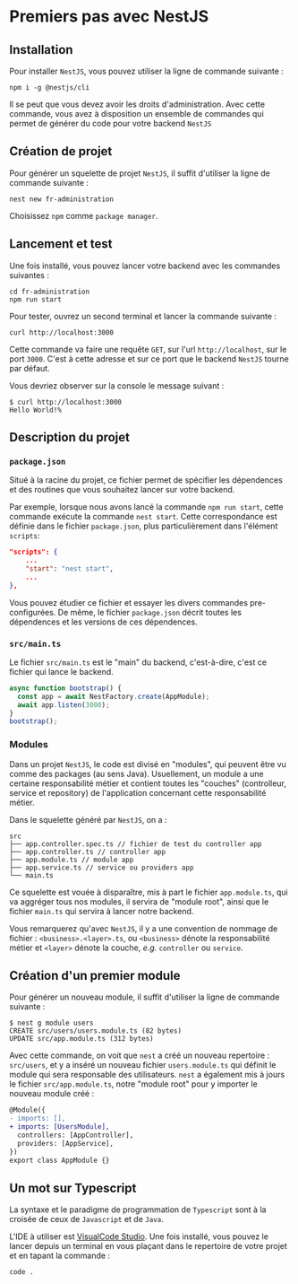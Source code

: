 # Premiers pas avec NestJS

## Installation

Pour installer `NestJS`, vous pouvez utiliser la ligne de commande suivante : 

```shell
npm i -g @nestjs/cli
```

Il se peut que vous devez avoir les droits d'administration.
Avec cette commande, vous avez à disposition un ensemble de commandes qui permet de générer du code pour votre backend `NestJS`

## Création de projet

Pour générer un squelette de projet `NestJS`, il suffit d'utiliser la ligne de commande suivante :

```shell
nest new fr-administration
```

Choisissez `npm` comme `package manager`.

## Lancement et test

Une fois installé, vous pouvez lancer votre backend avec les commandes suivantes :

```shell
cd fr-administration
npm run start
```

Pour tester, ouvrez un second terminal et lancer la commande suivante :

```shell
curl http://localhost:3000
```

Cette commande va faire une requête `GET`, sur l'url `http://localhost`, sur le port `3000`. C'est à cette adresse et sur ce port que le backend `NestJS` tourne par défaut.

Vous devriez observer sur la console le message suivant :

```shell
$ curl http://localhost:3000 
Hello World!%
```

## Description du projet

### `package.json`

Situé à la racine du projet, ce fichier permet de spécifier les dépendences et des routines que vous souhaitez lancer sur votre backend.

Par exemple, lorsque nous avons lancé la commande `npm run start`, cette commande exécute la commande `nest start`. Cette correspondance est définie dans le fichier `package.json`, plus particulièrement dans l'élément `scripts`:

```json
"scripts": {
    ...
    "start": "nest start",
    ...
},
```

Vous pouvez étudier ce fichier et essayer les divers commandes pre-configurées. De même, le fichier `package.json` décrit toutes les dépendences et les versions de ces dépendences.


### `src/main.ts`

Le fichier `src/main.ts` est le "main" du backend, c'est-à-dire, c'est ce fichier qui lance le backend.

```typescript
async function bootstrap() {
  const app = await NestFactory.create(AppModule);
  await app.listen(3000);
}
bootstrap();
```

### Modules

Dans un projet `NestJS`, le code est divisé en "modules", qui peuvent être vu comme des packages (au sens Java).
Usuellement, un module a une certaine responsabilité métier et contient toutes les "couches" (controlleur, service et repository) de l'application concernant cette responsabilité métier.

Dans le squelette généré par `NestJS`, on a :

```
src
├── app.controller.spec.ts // fichier de test du controller app
├── app.controller.ts // controller app
├── app.module.ts // module app
├── app.service.ts // service ou providers app
└── main.ts
```

Ce squelette est vouée à disparaître, mis à part le fichier `app.module.ts`, qui va aggréger tous nos modules, il servira de "module root", ainsi que le fichier `main.ts` qui servira à lancer notre backend.

Vous remarquerez qu'avec `NestJS`, il y a une convention de nommage de fichier : `<business>.<layer>.ts`, ou `<business>` dénote la responsabilité métier et `<layer>` dénote la couche, _e.g._ `controller` ou `service`.

## Création d'un premier module

Pour générer un nouveau module, il suffit d'utiliser la ligne de commande suivante :

```shell
$ nest g module users
CREATE src/users/users.module.ts (82 bytes)
UPDATE src/app.module.ts (312 bytes)
```

Avec cette commande, on voit que `nest` a créé un nouveau repertoire : `src/users`, et y a inséré un nouveau fichier `users.module.ts` qui définit le module qui sera responsable des utilisateurs.
`nest` a également mis à jours le fichier `src/app.module.ts`, notre "module root" pour y importer le nouveau module créé :

```diff
@Module({
- imports: [],
+ imports: [UsersModule],
  controllers: [AppController],
  providers: [AppService],
})
export class AppModule {}
```

## Un mot sur Typescript

La syntaxe et le paradigme de programmation de `Typescript` sont à la croisée de ceux de `Javascript` et de `Java`.

L'IDE à utiliser est [VisualCode Studio](https://code.visualstudio.com/). Une fois installé, vous pouvez le lancer depuis un terminal en vous plaçant dans le repertoire de votre projet et en tapant la commande : 


```shell
code .
``` 
